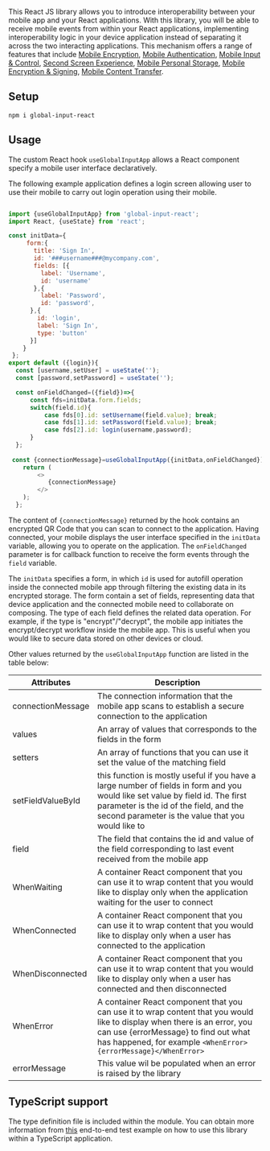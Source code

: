 This React JS library allows you to introduce interoperability between your mobile app and your React applications. With this library, you will be able to receive mobile events from within your React applications, implementing interoperability logic in your device application instead of separating it across the  two interacting applications. This mechanism offers a range of features that include
[Mobile Encryption](https://globalinput.co.uk/global-input-app/mobile-content-encryption), 
[Mobile Authentication](https://globalinput.co.uk/global-input-app/mobile-authentication), 
[Mobile Input & Control](https://globalinput.co.uk/global-input-app/mobile-input-control), 
[Second Screen Experience](https://globalinput.co.uk/global-input-app/second-screen-experience), 
 [Mobile Personal Storage](https://globalinput.co.uk/global-input-app/mobile-personal-storage), 
 [Mobile Encryption & Signing](https://globalinput.co.uk/global-input-app/mobile-content-encryption), 
[Mobile Content Transfer](https://globalinput.co.uk/global-input-app/mobile-content-transfer).  


## Setup

```shell
npm i global-input-react
```

## Usage

The custom React hook ```useGlobalInputApp``` allows a React component specify a mobile user interface declaratively.

The following example application defines a login screen allowing user to use their mobile to carry out login operation using their mobile.

```JavaScript

import {useGlobalInputApp} from 'global-input-react';
import React, {useState} from 'react';

const initData={                              
     form:{
       title: 'Sign In',
       id: '###username###@mycompany.com',  
       fields: [{         
         label: 'Username',
         id: 'username'         
       },{
         label: 'Password',
         id: 'password',                  
      },{
        id: 'login',
        label: 'Sign In',
        type: 'button'        
      }]
    }  
 };
export default ({login}){  
  const [username,setUser] = useState('');
  const [password,setPassword] = useState('');

  const onFieldChanged=({field})=>{
      const fds=initData.form.fields;
      switch(field.id){
          case fds[0].id: setUsername(field.value); break;
          case fds[1].id: setPassword(field.value); break;
          case fds[2].id: login(username,password);
      }
  };
 
 const {connectionMessage}=useGlobalInputApp({initData,onFieldChanged});    
    return (
        <>
           {connectionMessage}                    
        </>
    );
  };
```
The content of  ```{connectionMessage}```  returned by the hook contains an encrypted QR Code that you can scan to connect to the application. Having connected, your mobile displays the user interface specified in the ```initData``` variable, allowing you to operate on the application. The ```onFieldChanged``` parameter is for callback function to receive the form events through the ```field``` variable.  

The ```initData``` specifies a form, in which  ```id``` is used for autofill operation inside the connected mobile app through filtering the existing data in its encrypted storage. The form contain a set of fields, representing data that device application and the connected mobile need to collaborate on composing. The type of each field defines the related data operation. For example, if the type is "encrypt"/"decrypt", the mobile app initiates the encrypt/decrypt workflow inside the mobile app. This is useful when you would like to secure data stored on other devices or cloud.



Other values returned by  the ```useGlobalInputApp``` function are listed in the table below:

| Attributes | Description |
| ------ | ------ |
| connectionMessage | The connection information that the mobile app scans to establish a secure connection to the application |
| values | An array of values that corresponds to the fields in the form |
|setters | An array of functions that you can use it set the value of the matching field |
|setFieldValueById | this function is mostly useful if you have a large number of fields in form and you would like set value by field id. The first parameter is the id of the field, and the second parameter is the value that you would like to |
|field |  The field that contains the id and value of the field corresponding to last event received from the mobile app |
| WhenWaiting | A container React component that you can use it to wrap content that you would like to display only when the application waiting for the user to connect |
| WhenConnected |  A container React component that you can use it to wrap content that you would like to display only when a user has connected to the application  |
| WhenDisconnected | A container React component that you can use it to wrap content that you would like to display only when a user has connected and then disconnected |
| WhenError | A container React component that you can use it to wrap content that you would like to display when there is an error, you can use {errorMessage} to find out what has happened, for example ```<WhenError>{errorMessage}</WhenError>``` |
| errorMessage | This value wil be populated when an error is raised by the library |

## TypeScript support

The type definition file is included within the module. You can obtain more information from [this](https://github.com/global-input/test-global-input-app-libs/blob/master/src/test-global-input-react/mobile-and-device-app.test.tsx) end-to-end test example on how to use this library within a TypeScript application. 
